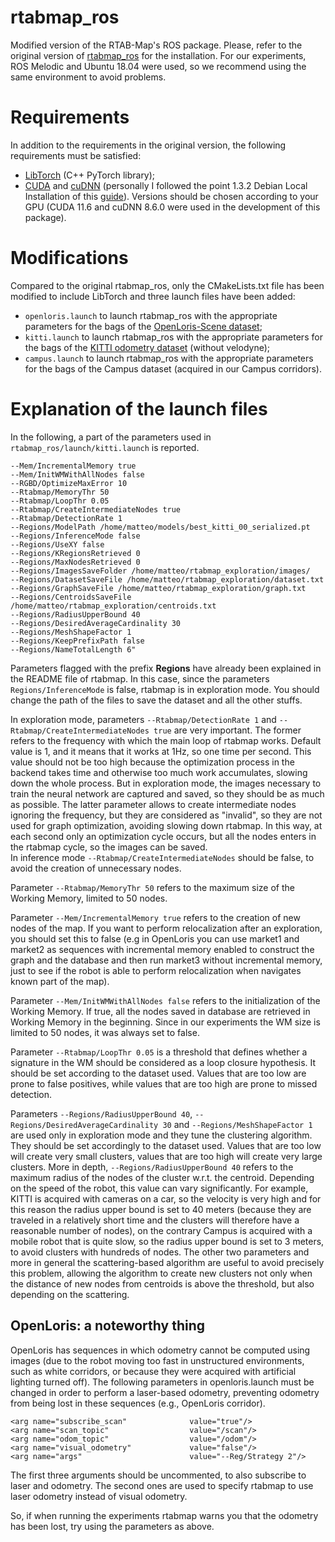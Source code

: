 rtabmap_ros
=======

Modified version of the RTAB-Map's ROS package. Please, refer to the original version of [rtabmap_ros](https://github.com/introlab/rtabmap_ros) for the installation. For our experiments, ROS Melodic and Ubuntu 18.04 were used, so we recommend using the same environment to avoid problems.

# Requirements
In addition to the requirements in the original version, the following requirements must be satisfied:
- [LibTorch](https://pytorch.org/cppdocs/installing.html) (C++ PyTorch library);
- [CUDA](https://developer.nvidia.com/cuda-11-6-0-download-archive) and [cuDNN](https://developer.nvidia.com/rdp/cudnn-archive) (personally I followed the point 1.3.2 Debian Local Installation of this [guide](https://docs.nvidia.com/deeplearning/cudnn/install-guide/index.html)). Versions should be chosen according to your GPU (CUDA 11.6 and cuDNN 8.6.0 were used in the development of this package).

# Modifications
Compared to the original rtabmap_ros, only the CMakeLists.txt file has been modified to include LibTorch and three launch files have been added:
- ```openloris.launch``` to launch rtabmap_ros with the appropriate parameters for the bags of the [OpenLoris-Scene dataset](https://lifelong-robotic-vision.github.io/dataset/scene.html);
- ```kitti.launch``` to launch rtabmap_ros with the appropriate parameters for the bags of the [KITTI odometry dataset](https://www.cvlibs.net/datasets/kitti/eval_odometry.php) (without velodyne);
- ```campus.launch``` to launch rtabmap_ros with the appropriate parameters for the bags of the Campus dataset (acquired in our Campus corridors).

# Explanation of the launch files
In the following, a part of the parameters used in ```rtabmap_ros/launch/kitti.launch``` is reported.
```
--Mem/IncrementalMemory true 
--Mem/InitWMWithAllNodes false
--RGBD/OptimizeMaxError 10 
--Rtabmap/MemoryThr 50 
--Rtabmap/LoopThr 0.05 
--Rtabmap/CreateIntermediateNodes true
--Rtabmap/DetectionRate 1
--Regions/ModelPath /home/matteo/models/best_kitti_00_serialized.pt 
--Regions/InferenceMode false
--Regions/UseXY false
--Regions/KRegionsRetrieved 0
--Regions/MaxNodesRetrieved 0
--Regions/ImagesSaveFolder /home/matteo/rtabmap_exploration/images/
--Regions/DatasetSaveFile /home/matteo/rtabmap_exploration/dataset.txt
--Regions/GraphSaveFile /home/matteo/rtabmap_exploration/graph.txt
--Regions/CentroidsSaveFile /home/matteo/rtabmap_exploration/centroids.txt
--Regions/RadiusUpperBound 40
--Regions/DesiredAverageCardinality 30
--Regions/MeshShapeFactor 1
--Regions/KeepPrefixPath false
--Regions/NameTotalLength 6"
```

Parameters flagged with the prefix **Regions** have already been explained in the README file of rtabmap. 
In this case, since the parameters ```Regions/InferenceMode``` is false, rtabmap is in exploration mode. You should change the path of the files to save the dataset and all the other stuffs.

In exploration mode, parameters  ```--Rtabmap/DetectionRate 1``` and ```--Rtabmap/CreateIntermediateNodes true``` are very important. The former refers to the frequency with which the main loop of rtabmap works. Default value is 1, and it means that it works at 1Hz, so one time per second. This value should not be too high because the optimization process in the backend takes time and otherwise too much work accumulates, slowing down the whole process. But in exploration mode, the images necessary to train the neural network are captured and saved, so they should be as much as possible. The latter parameter allows to create intermediate nodes ignoring the frequency, but they are considered as "invalid", so they are not used for graph optimization, avoiding slowing down rtabmap. In this way, at each second only an optimization cycle occurs, but all the nodes enters in the rtabmap cycle, so the images can be saved. <br>
In inference mode ```--Rtabmap/CreateIntermediateNodes``` should be false, to avoid the creation of unnecessary nodes.

Parameter ```--Rtabmap/MemoryThr 50``` refers to the maximum size of the Working Memory, limited to 50 nodes.

Parameter ```--Mem/IncrementalMemory true``` refers to the creation of new nodes of the map. If you want to perform relocalization after an exploration, you should set this to false (e.g in OpenLoris you can use market1 and market2 as sequences with incremental memory enabled to construct the graph and the database and then run market3 without incremental memory, just to see if the robot is able to perform relocalization when navigates known part of the map).

Parameter ```--Mem/InitWMWithAllNodes false``` refers to the initialization of the Working Memory. If true, all the nodes saved in database are retrieved in Working Memory in the beginning. Since in our experiments the WM size is limited to 50 nodes, it was always set to false.

Parameter ```--Rtabmap/LoopThr 0.05``` is a threshold that defines whether a signature in the WM should be considered as a loop closure hypothesis. It should be set according to the dataset used. Values that are too low are prone to false positives, while values that are too high are prone to missed detection.

Parameters ```--Regions/RadiusUpperBound 40```, ```--Regions/DesiredAverageCardinality 30``` and ```--Regions/MeshShapeFactor 1``` are used only in exploration mode and they tune the clustering algorithm. They should be set accordingly to the dataset used. Values that are too low will create very small clusters, values that are too high will create very large clusters. More in depth, ```--Regions/RadiusUpperBound 40``` refers to the maximum radius of the nodes of the cluster w.r.t. the centroid. Depending on the speed of the robot, this value can vary significantly. For example, KITTI is acquired with cameras on a car, so the velocity is very high and for this reason the radius upper bound is set to 40 meters (because they are traveled in a relatively short time and the clusters will therefore have a reasonable number of nodes), on the contrary Campus is acquired with a mobile robot that is quite slow, so the radius upper bound is set to 3 meters, to avoid clusters with hundreds of nodes. The other two parameters and more in general the scattering-based algorithm are useful to avoid precisely this problem, allowing the algorithm to create new clusters not only when the distance of new nodes from centroids is above the threshold, but also depending on the scattering.


## OpenLoris: a noteworthy thing
OpenLoris has sequences in which odometry cannot be computed using images (due to the robot moving too fast in unstructured environments, such as white corridors, or because they were acquired with artificial lighting turned off). The following parameters in openloris.launch must be changed in order to perform a laser-based odometry, preventing odometry from being lost in these sequences (e.g., OpenLoris corridor). 

```
<arg name="subscribe_scan"              value="true"/>
<arg name="scan_topic"                  value="/scan"/>
<arg name="odom_topic"                  value="/odom"/> 
<arg name="visual_odometry"             value="false"/>
<arg name="args"                        value="--Reg/Strategy 2"/>
```

The first three arguments should be uncommented, to also subscribe to laser and odometry. The second ones are used to specify rtabmap to use laser odometry instead of visual odometry.

So, if when running the experiments rtabmap warns you that the odometry has been lost, try using the parameters as above.